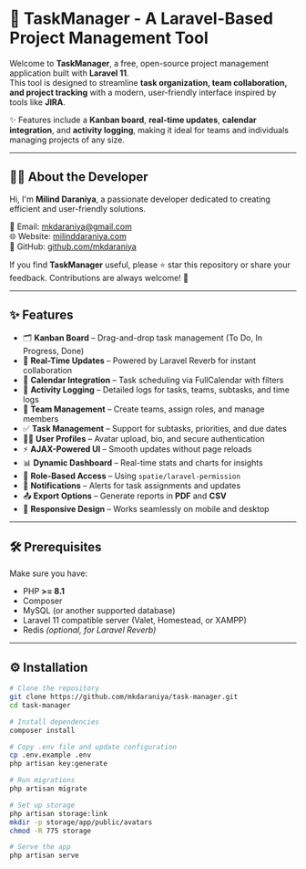 # 🚀 TaskManager - A Laravel-Based Project Management Tool

Welcome to **TaskManager**, a free, open-source project management application built with **Laravel 11**.  
This tool is designed to streamline **task organization, team collaboration, and project tracking** with a modern, user-friendly interface inspired by tools like **JIRA**.

✨ Features include a **Kanban board**, **real-time updates**, **calendar integration**, and **activity logging**, making it ideal for teams and individuals managing projects of any size.

---

## 👨‍💻 About the Developer
Hi, I'm **Milind Daraniya**, a passionate developer dedicated to creating efficient and user-friendly solutions.  

📧 Email: [mkdaraniya@gmail.com](mailto:mkdaraniya@gmail.com)  
🌐 Website: [milinddaraniya.com](https://milinddaraniya.com)  
🐙 GitHub: [github.com/mkdaraniya](https://github.com/mkdaraniya)  

If you find **TaskManager** useful, please ⭐ star this repository or share your feedback. Contributions are always welcome! 🎉

---

## ✨ Features

- 🗂 **Kanban Board** – Drag-and-drop task management (To Do, In Progress, Done)  
- 🔄 **Real-Time Updates** – Powered by Laravel Reverb for instant collaboration  
- 📅 **Calendar Integration** – Task scheduling via FullCalendar with filters  
- 📜 **Activity Logging** – Detailed logs for tasks, teams, subtasks, and time logs  
- 👥 **Team Management** – Create teams, assign roles, and manage members  
- ✅ **Task Management** – Support for subtasks, priorities, and due dates  
- 🧑‍💻 **User Profiles** – Avatar upload, bio, and secure authentication  
- ⚡ **AJAX-Powered UI** – Smooth updates without page reloads  
- 📊 **Dynamic Dashboard** – Real-time stats and charts for insights  
- 🔐 **Role-Based Access** – Using `spatie/laravel-permission`  
- 🔔 **Notifications** – Alerts for task assignments and updates  
- 📤 **Export Options** – Generate reports in **PDF** and **CSV**  
- 📱 **Responsive Design** – Works seamlessly on mobile and desktop  

---

## 🛠 Prerequisites

Make sure you have:

- PHP **>= 8.1**  
- Composer  
- MySQL (or another supported database)  
- Laravel 11 compatible server (Valet, Homestead, or XAMPP)  
- Redis *(optional, for Laravel Reverb)*  

---

## ⚙️ Installation

```bash
# Clone the repository
git clone https://github.com/mkdaraniya/task-manager.git
cd task-manager

# Install dependencies
composer install

# Copy .env file and update configuration
cp .env.example .env
php artisan key:generate

# Run migrations
php artisan migrate

# Set up storage
php artisan storage:link
mkdir -p storage/app/public/avatars
chmod -R 775 storage

# Serve the app
php artisan serve
